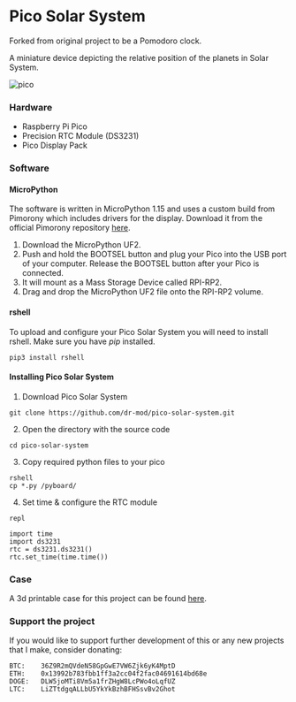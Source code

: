 # Pico Solar System

Forked from original project to be a Pomodoro clock. 

A miniature device depicting the relative position of the planets in Solar System.

![pico](docs/pico_s.jpeg)

### Hardware
* Raspberry Pi Pico
* Precision RTC Module (DS3231)
* Pico Display Pack


### Software
#### MicroPython
The software is written in MicroPython 1.15 and uses a custom build from Pimorony which includes drivers for the display.
Download it from the official Pimorony repository [here](https://github.com/pimoroni/pimoroni-pico/releases/tag/v0.2.1).

1. Download the MicroPython UF2.
2. Push and hold the BOOTSEL button and plug your Pico into the USB port of your computer. Release the BOOTSEL button after your Pico is connected.
3. It will mount as a Mass Storage Device called RPI-RP2.
4. Drag and drop the MicroPython UF2 file onto the RPI-RP2 volume. 

#### rshell
To upload and configure your Pico Solar System you will need to install rshell. Make sure you have _pip_ installed.
```
pip3 install rshell
```

#### Installing Pico Solar System
1. Download Pico Solar System
```
git clone https://github.com/dr-mod/pico-solar-system.git
```
2. Open the directory with the source code
```
cd pico-solar-system
```
3. Copy required python files to your pico
```
rshell
cp *.py /pyboard/
```
4. Set time & configure the RTC module 
```
repl

import time
import ds3231
rtc = ds3231.ds3231()
rtc.set_time(time.time())
```

### Case 
A 3d printable case for this project can be found [here](https://www.thingiverse.com/thing:4916482).

### Support the project
If you would like to support further development of this or any new projects that I make, consider donating:
```
BTC:    36Z9R2mQVdeN58GpGwE7VW6Zjk6yK4MptD
ETH:    0x13992b783fbb1ff3a2cc04f2fac04691614bd68e
DOGE:   DLW5joMTi8Vm5a1frZHgW8LcPWo4oLqfUZ
LTC:    LiZTtdgqALLbU5YkYkBzhBFHSsvBv2Ghot
```
